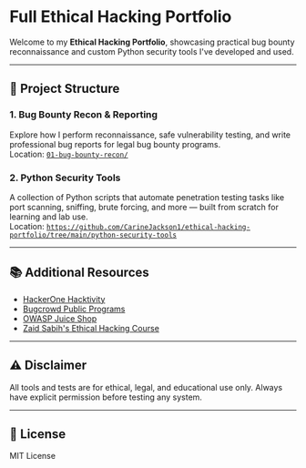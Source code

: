 # Full Ethical Hacking Portfolio

Welcome to my **Ethical Hacking Portfolio**, showcasing practical bug bounty reconnaissance and custom Python security tools I've developed and used.

---

## 📁 Project Structure

### 1. Bug Bounty Recon & Reporting  
Explore how I perform reconnaissance, safe vulnerability testing, and write professional bug reports for legal bug bounty programs.  
Location: [`01-bug-bounty-recon/`](./01-bug-bounty-recon)

### 2. Python Security Tools  
A collection of Python scripts that automate penetration testing tasks like port scanning, sniffing, brute forcing, and more — built from scratch for learning and lab use.  
Location: [`https://github.com/CarineJackson1/ethical-hacking-portfolio/tree/main/python-security-tools`](./02-python-security-tools)

---

## 📚 Additional Resources

- [HackerOne Hacktivity](https://hackerone.com/hacktivity)  
- [Bugcrowd Public Programs](https://bugcrowd.com/programs)  
- [OWASP Juice Shop](https://owasp.org/www-project-juice-shop/)  
- [Zaid Sabih's Ethical Hacking Course](https://www.udemy.com/course/learn-python-and-ethical-hacking-from-scratch/)

---

## ⚠️ Disclaimer  
All tools and tests are for ethical, legal, and educational use only. Always have explicit permission before testing any system.

---

## 📜 License  
MIT License

